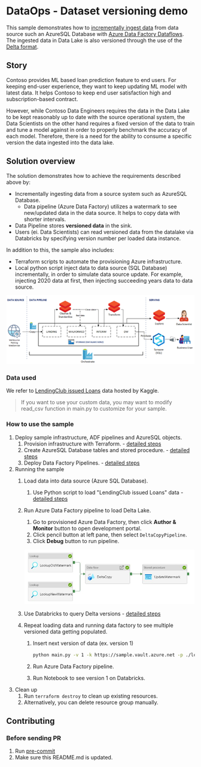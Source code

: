 # DataOps - Dataset versioning demo

This sample demonstrates how to [incrementally ingest data](https://docs.microsoft.com/en-au/azure/data-factory/tutorial-incremental-copy-overview) from data source such an AzureSQL Database with [Azure Data Factory Dataflows](https://docs.microsoft.com/en-us/azure/data-factory/control-flow-execute-data-flow-activity). The ingested data in Data Lake is also versioned through the use of the [Delta format](https://delta.io/).

## Story

Contoso provides ML based loan prediction feature to end users. For keeping end-user experience, they want to keep updating ML model with latest data. It helps Contoso to keep end user satisfaction high and subscription-based contract.

However, while Contoso Data Engineers requires the data in the Data Lake to be kept reasonably up to date with the source operational system, the Data Scientists on the other hand requires a fixed version of the data to train and tune a model against in order to properly benchmark the accuracy of each model. Therefore, there is a need for the ability to consume a specific version the data ingested into the data lake.

## Solution overview

The solution demonstrates how to achieve the requirements described above by:

- Incrementally ingesting data from a source system such as AzureSQL Database.
  - Data pipeline (Azure Data Factory) utilizes a watermark to see new/updated data in the data source. It helps to copy data with shorter intervals.
- Data Pipeline stores **versioned data** in the sink.
- Users (ei. Data Scientists) can read versioned data from the datalake via Databricks by specifying version number per loaded data instance.

In addition to this, the sample also includes:

- Terraform scripts to automate the provisioning Azure infrastructure.
- Local python script inject data to data source (SQL Database) incrementally, in order to simulate data source update. For example, injecting 2020 data at first, then injecting succeeding years data to data source.

![architecture](./docs/images/architecture.png)

### Data used

We refer to [LendingClub issued Loans](https://www.kaggle.com/husainsb/lendingclub-issued-loans?select=lc_loan.csv) data hosted by Kaggle.

> If you want to use your custom data, you may want to modify read_csv function in main.py to customize for your sample.

### How to use the sample

1. Deploy sample infrastructure, ADF pipelines and AzureSQL objects.
    1. Provision infrastructure with Terraform. - [detailed steps](./infra/README.md)
    1. Create AzureSQL Database tables and stored procedure. - [detailed steps](./sql/ddl/README.md)
    1. Deploy Data Factory Pipelines. - [detailed steps](./datafactory/README.md)
2. Running the sample
    1. Load data into data source (Azure SQL Database).
        1. Use Python script to load "LendingClub issued Loans" data - [detailed steps](./sql/data_generator/README.md)
    2. Run Azure Data Factory pipeline to load Delta Lake.
        1. Go to provisioned Azure Data Factory, then click **Author & Monitor** button to open development portal.
        2. Click pencil button at left pane, then select `DeltaCopyPipeline`.
        3. Click **Debug** button to run pipeline.

        ![ADF Pipelines](./docs/images/adf_pipeline.jpg)
    3. Use Databricks to query Delta versions - [detailed steps](./databricks/README.md#setup_and_deployment)
    4. Repeat loading data and running data factory to see multiple versioned data getting populated.
        1. Insert next version of data (ex. version 1)

            ```bash
            python main.py -v 1 -k https://sample.vault.azure.net -p ./lc_loan.csv
            ```

        2. Run Azure Data Factory pipeline.
        3. Run Notebook to see version 1 on Databricks.
3. Clean up
    1. Run `terraform destroy` to clean up existing resources.
    2. Alternatively, you can delete resource group manually.

## Contributing

### Before sending PR

1. Run [pre-commit](https://pre-commit.com/#install)
1. Make sure this README.md is updated.

